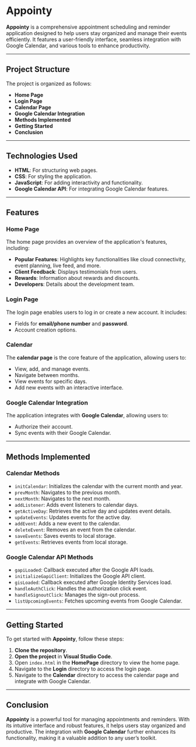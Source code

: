 # Appointy

**Appointy** is a comprehensive appointment scheduling and reminder application designed to help users stay organized and manage their events efficiently. It features a user-friendly interface, seamless integration with Google Calendar, and various tools to enhance productivity.

---

## **Project Structure**
The project is organized as follows:

- **Home Page**
- **Login Page**
- **Calendar Page**
- **Google Calendar Integration**
- **Methods Implemented**
- **Getting Started**
- **Conclusion**

---

## **Technologies Used**

- **HTML**: For structuring web pages.
- **CSS**: For styling the application.
- **JavaScript**: For adding interactivity and functionality.
- **Google Calendar API**: For integrating Google Calendar features.

---

## **Features**

### **Home Page**
The home page provides an overview of the application's features, including:

- **Popular Features**: Highlights key functionalities like cloud connectivity, event planning, live feed, and more.
- **Client Feedback**: Displays testimonials from users.
- **Rewards**: Information about rewards and discounts.
- **Developers**: Details about the development team.

### **Login Page**
The login page enables users to log in or create a new account. It includes:

- Fields for **email/phone number** and **password**.
- Account creation options.

### **Calendar**
The **calendar page** is the core feature of the application, allowing users to:

- View, add, and manage events.
- Navigate between months.
- View events for specific days.
- Add new events with an interactive interface.

### **Google Calendar Integration**

The application integrates with **Google Calendar**, allowing users to:

- Authorize their account.
- Sync events with their Google Calendar.

---

## **Methods Implemented**

### **Calendar Methods**

- `initCalendar`: Initializes the calendar with the current month and year.
- `prevMonth`: Navigates to the previous month.
- `nextMonth`: Navigates to the next month.
- `addListener`: Adds event listeners to calendar days.
- `getActiveDay`: Retrieves the active day and updates event details.
- `updateEvents`: Updates events for the active day.
- `addEvent`: Adds a new event to the calendar.
- `deleteEvent`: Removes an event from the calendar.
- `saveEvents`: Saves events to local storage.
- `getEvents`: Retrieves events from local storage.

### **Google Calendar API Methods**

- `gapiLoaded`: Callback executed after the Google API loads.
- `initializeGapiClient`: Initializes the Google API client.
- `gisLoaded`: Callback executed after Google Identity Services load.
- `handleAuthClick`: Handles the authorization click event.
- `handleSignoutClick`: Manages the sign-out process.
- `listUpcomingEvents`: Fetches upcoming events from Google Calendar.

---

## **Getting Started**

To get started with **Appointy**, follow these steps:

1. **Clone the repository**.
2. **Open the project** in **Visual Studio Code**.
3. Open `index.html` in the **HomePage** directory to view the home page.
4. Navigate to the **Login** directory to access the login page.
5. Navigate to the **Calendar** directory to access the calendar page and integrate with Google Calendar.

---

## **Conclusion**

**Appointy** is a powerful tool for managing appointments and reminders. With its intuitive interface and robust features, it helps users stay organized and productive. The integration with **Google Calendar** further enhances its functionality, making it a valuable addition to any user’s toolkit.
